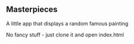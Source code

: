 ## Masterpieces

A little app that displays a random famous painting

No fancy stuff - just clone it and open index.html